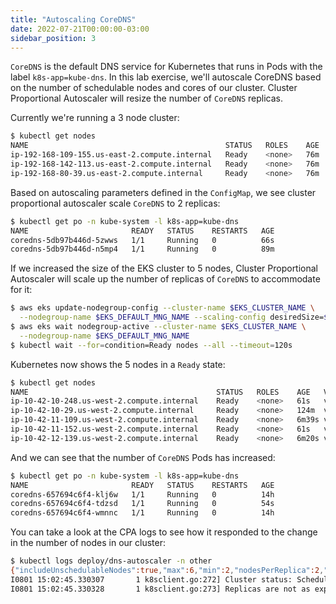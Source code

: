 ```yaml
---
title: "Autoscaling CoreDNS"
date: 2022-07-21T00:00:00-03:00
sidebar_position: 3
---
```


`CoreDNS` is the default DNS service for Kubernetes that runs in Pods with the label `k8s-app=kube-dns`. In this lab exercise, we'll autoscale CoreDNS based on the number of schedulable nodes and cores of our cluster. Cluster Proportional Autoscaler will resize the number of `CoreDNS` replicas.

Currently we're running a 3 node cluster:

```bash
$ kubectl get nodes
NAME                                            STATUS   ROLES    AGE   VERSION
ip-192-168-109-155.us-east-2.compute.internal   Ready    <none>   76m   vVAR::KUBERNETES_NODE_VERSION
ip-192-168-142-113.us-east-2.compute.internal   Ready    <none>   76m   vVAR::KUBERNETES_NODE_VERSION
ip-192-168-80-39.us-east-2.compute.internal     Ready    <none>   76m   vVAR::KUBERNETES_NODE_VERSION
```

Based on autoscaling parameters defined in the `ConfigMap`, we see cluster proportional autoscaler scale `CoreDNS` to 2 replicas:

```bash
$ kubectl get po -n kube-system -l k8s-app=kube-dns
NAME                       READY   STATUS    RESTARTS   AGE
coredns-5db97b446d-5zwws   1/1     Running   0          66s
coredns-5db97b446d-n5mp4   1/1     Running   0          89m
```

If we increased the size of the EKS cluster to 5 nodes, Cluster Proportional Autoscaler will scale up the number of replicas of `CoreDNS` to accommodate for it:

```bash hook=cpa-pod-scaleout timeout=300
$ aws eks update-nodegroup-config --cluster-name $EKS_CLUSTER_NAME \
  --nodegroup-name $EKS_DEFAULT_MNG_NAME --scaling-config desiredSize=$(($EKS_DEFAULT_MNG_DESIRED+2))
$ aws eks wait nodegroup-active --cluster-name $EKS_CLUSTER_NAME \
  --nodegroup-name $EKS_DEFAULT_MNG_NAME
$ kubectl wait --for=condition=Ready nodes --all --timeout=120s
```

Kubernetes now shows the 5 nodes in a `Ready` state:

```bash
$ kubectl get nodes
NAME                                          STATUS   ROLES    AGE   VERSION
ip-10-42-10-248.us-west-2.compute.internal    Ready    <none>   61s   vVAR::KUBERNETES_NODE_VERSION
ip-10-42-10-29.us-west-2.compute.internal     Ready    <none>   124m  vVAR::KUBERNETES_NODE_VERSION
ip-10-42-11-109.us-west-2.compute.internal    Ready    <none>   6m39s vVAR::KUBERNETES_NODE_VERSION
ip-10-42-11-152.us-west-2.compute.internal    Ready    <none>   61s   vVAR::KUBERNETES_NODE_VERSION
ip-10-42-12-139.us-west-2.compute.internal    Ready    <none>   6m20s vVAR::KUBERNETES_NODE_VERSION
```

And we can see that the number of `CoreDNS` Pods has increased:

```bash
$ kubectl get po -n kube-system -l k8s-app=kube-dns
NAME                       READY   STATUS    RESTARTS   AGE
coredns-657694c6f4-klj6w   1/1     Running   0          14h
coredns-657694c6f4-tdzsd   1/1     Running   0          54s
coredns-657694c6f4-wmnnc   1/1     Running   0          14h
```

You can take a look at the CPA logs to see how it responded to the change in the number of nodes in our cluster:

```bash
$ kubectl logs deploy/dns-autoscaler -n other
{"includeUnschedulableNodes":true,"max":6,"min":2,"nodesPerReplica":2,"preventSinglePointFailure":true}
I0801 15:02:45.330307       1 k8sclient.go:272] Cluster status: SchedulableNodes[1], SchedulableCores[2]
I0801 15:02:45.330328       1 k8sclient.go:273] Replicas are not as expected : updating replicas from 2 to 3
```
